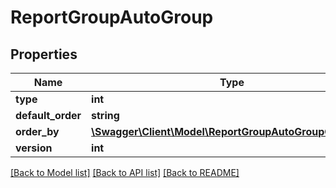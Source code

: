 # ReportGroupAutoGroup

## Properties
Name | Type | Description | Notes
------------ | ------------- | ------------- | -------------
**type** | **int** |  | [optional] 
**default_order** | **string** |  | [optional] 
**order_by** | [**\Swagger\Client\Model\ReportGroupAutoGroupOrderBy[]**](ReportGroupAutoGroupOrderBy.md) |  | [optional] 
**version** | **int** |  | [optional] 

[[Back to Model list]](../README.md#documentation-for-models) [[Back to API list]](../README.md#documentation-for-api-endpoints) [[Back to README]](../README.md)


